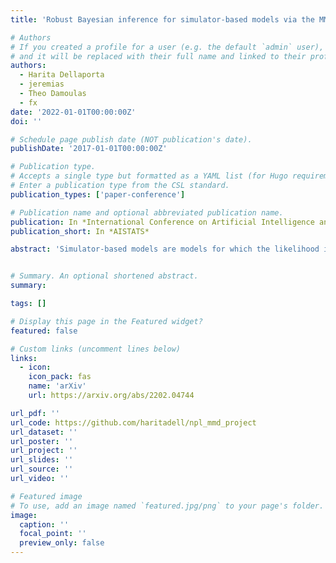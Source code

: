 ```yaml
---
title: 'Robust Bayesian inference for simulator-based models via the MMD posterior bootstrap'

# Authors
# If you created a profile for a user (e.g. the default `admin` user), write the username (folder name) here
# and it will be replaced with their full name and linked to their profile.
authors:
  - Harita Dellaporta
  - jeremias
  - Theo Damoulas
  - fx
date: '2022-01-01T00:00:00Z'
doi: ''

# Schedule page publish date (NOT publication's date).
publishDate: '2017-01-01T00:00:00Z'

# Publication type.
# Accepts a single type but formatted as a YAML list (for Hugo requirements).
# Enter a publication type from the CSL standard.
publication_types: ['paper-conference']

# Publication name and optional abbreviated publication name.
publication: In *International Conference on Artificial Intelligence and Statistics*
publication_short: In *AISTATS*

abstract: 'Simulator-based models are models for which the likelihood is intractable but simulation of synthetic data is possible. They are often used to describe complex real-world phenomena, and as such can often be misspecified in practice. Unfortunately, existing Bayesian approaches for simulators are known to perform poorly in those cases. In this paper, we propose a novel algorithm based on the posterior bootstrap and maximum mean discrepancy estimators. This leads to a highly-parallelisable Bayesian inference algorithm with strong robustness properties. This is demonstrated through an in-depth theoretical study which includes generalisation bounds and proofs of frequentist consistency and robustness of our posterior. The approach is then assessed on a range of examples including a g-and-k distribution and a toggle-switch model.'


# Summary. An optional shortened abstract.
summary: 

tags: []

# Display this page in the Featured widget?
featured: false

# Custom links (uncomment lines below)
links:
  - icon:
    icon_pack: fas
    name: 'arXiv'
    url: https://arxiv.org/abs/2202.04744

url_pdf: ''
url_code: https://github.com/haritadell/npl_mmd_project
url_dataset: ''
url_poster: ''
url_project: ''
url_slides: ''
url_source: ''
url_video: ''

# Featured image
# To use, add an image named `featured.jpg/png` to your page's folder.
image:
  caption: ''
  focal_point: ''
  preview_only: false
---
```

